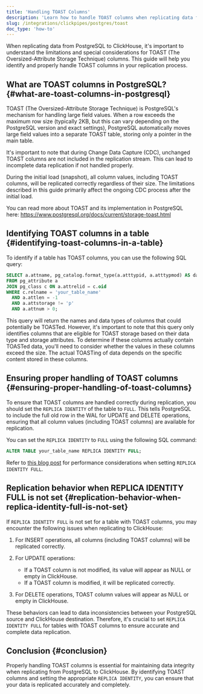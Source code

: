 ```yaml
---
title: 'Handling TOAST Columns'
description: 'Learn how to handle TOAST columns when replicating data from PostgreSQL to ClickHouse.'
slug: /integrations/clickpipes/postgres/toast
doc_type: 'how-to'
---
```


When replicating data from PostgreSQL to ClickHouse, it's important to understand the limitations and special considerations for TOAST (The Oversized-Attribute Storage Technique) columns. This guide will help you identify and properly handle TOAST columns in your replication process.

## What are TOAST columns in PostgreSQL? {#what-are-toast-columns-in-postgresql}

TOAST (The Oversized-Attribute Storage Technique) is PostgreSQL's mechanism for handling large field values. When a row exceeds the maximum row size (typically 2KB, but this can vary depending on the PostgreSQL version and exact settings), PostgreSQL automatically moves large field values into a separate TOAST table, storing only a pointer in the main table.

It's important to note that during Change Data Capture (CDC), unchanged TOAST columns are not included in the replication stream. This can lead to incomplete data replication if not handled properly.

During the initial load (snapshot), all column values, including TOAST columns, will be replicated correctly regardless of their size. The limitations described in this guide primarily affect the ongoing CDC process after the initial load.

You can read more about TOAST and its implementation in PostgreSQL here: https://www.postgresql.org/docs/current/storage-toast.html

## Identifying TOAST columns in a table {#identifying-toast-columns-in-a-table}

To identify if a table has TOAST columns, you can use the following SQL query:

```sql
SELECT a.attname, pg_catalog.format_type(a.atttypid, a.atttypmod) AS data_type
FROM pg_attribute a
JOIN pg_class c ON a.attrelid = c.oid
WHERE c.relname = 'your_table_name'
  AND a.attlen = -1
  AND a.attstorage != 'p'
  AND a.attnum > 0;
```

This query will return the names and data types of columns that could potentially be TOASTed. However, it's important to note that this query only identifies columns that are eligible for TOAST storage based on their data type and storage attributes. To determine if these columns actually contain TOASTed data, you'll need to consider whether the values in these columns exceed the size. The actual TOASTing of data depends on the specific content stored in these columns.

## Ensuring proper handling of TOAST columns {#ensuring-proper-handling-of-toast-columns}

To ensure that TOAST columns are handled correctly during replication, you should set the `REPLICA IDENTITY` of the table to `FULL`. This tells PostgreSQL to include the full old row in the WAL for UPDATE and DELETE operations, ensuring that all column values (including TOAST columns) are available for replication.

You can set the `REPLICA IDENTITY` to `FULL` using the following SQL command:

```sql
ALTER TABLE your_table_name REPLICA IDENTITY FULL;
```

Refer to [this blog post](https://xata.io/blog/replica-identity-full-performance) for performance considerations when setting `REPLICA IDENTITY FULL`.

## Replication behavior when REPLICA IDENTITY FULL is not set {#replication-behavior-when-replica-identity-full-is-not-set}

If `REPLICA IDENTITY FULL` is not set for a table with TOAST columns, you may encounter the following issues when replicating to ClickHouse:

1. For INSERT operations, all columns (including TOAST columns) will be replicated correctly.

2. For UPDATE operations:
   - If a TOAST column is not modified, its value will appear as NULL or empty in ClickHouse.
   - If a TOAST column is modified, it will be replicated correctly.

3. For DELETE operations, TOAST column values will appear as NULL or empty in ClickHouse.

These behaviors can lead to data inconsistencies between your PostgreSQL source and ClickHouse destination. Therefore, it's crucial to set `REPLICA IDENTITY FULL` for tables with TOAST columns to ensure accurate and complete data replication.

## Conclusion {#conclusion}

Properly handling TOAST columns is essential for maintaining data integrity when replicating from PostgreSQL to ClickHouse. By identifying TOAST columns and setting the appropriate `REPLICA IDENTITY`, you can ensure that your data is replicated accurately and completely.
